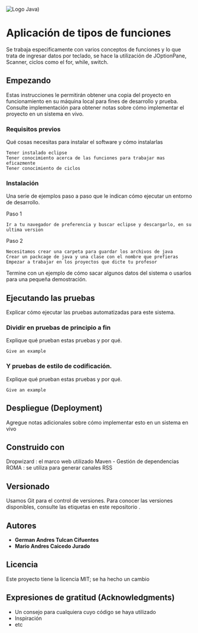 ![Logo Java](https://seeklogo.com/images/J/java-logo-7833D1D21A-seeklogo.com.png))

# Aplicación de tipos de funciones

Se trabaja especificamente con varios conceptos de funciones y lo que trata de ingresar datos por teclado, se hace la utilización de JOptionPane, Scanner, ciclos como el for, while, switch.

## Empezando

Estas instrucciones le permitirán obtener una copia del proyecto en funcionamiento en su máquina local para fines de desarrollo y prueba. Consulte implementación para obtener notas sobre cómo implementar el proyecto en un sistema en vivo.

### Requisitos previos

Qué cosas necesitas para instalar el software y cómo instalarlas

```
Tener instalado eclipse
Tener conocimiento acerca de las funciones para trabajar mas eficazmente
Tener conocimiento de ciclos
```

### Instalación

Una serie de ejemplos paso a paso que le indican cómo ejecutar un entorno de desarrollo.

Paso 1

```
Ir a tu navegador de preferencia y buscar eclipse y descargarlo, en su ultima version
```

Paso 2

```
Necesitamos crear una carpeta para guardar los archivos de java
Crear un packcage de java y una clase con el nombre que prefieras
Empezar a trabajar en los proyectos que dicte tu profesor
```

Termine con un ejemplo de cómo sacar algunos datos del sistema o usarlos para una pequeña demostración.

## Ejecutando las pruebas

Explicar cómo ejecutar las pruebas automatizadas para este sistema.

### Dividir en pruebas de principio a fin

Explique qué prueban estas pruebas y por qué.

```
Give an example
```

### Y pruebas de estilo de codificación.

Explique qué prueban estas pruebas y por qué.

```
Give an example
```

## Despliegue (Deployment)

Agregue notas adicionales sobre cómo implementar esto en un sistema en vivo


## Construido con

Dropwizard : el marco web utilizado
Maven - Gestión de dependencias
ROMA : se utiliza para generar canales RSS

## Versionado

Usamos Git para el control de versiones. Para conocer las versiones disponibles, consulte las etiquetas en este repositorio .

## Autores

* **German Andres Tulcan Cifuentes**
* **Mario Andres Caicedo Jurado** 


## Licencia

Este proyecto tiene la licencia MIT; se ha hecho un cambio

## Expresiones de gratitud (Acknowledgments)

* Un consejo para cualquiera cuyo código se haya utilizado
* Inspiración
* etc
